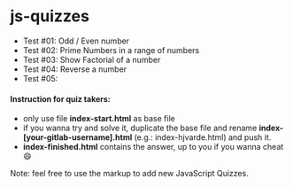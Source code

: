# js-quizzes

- Test #01: Odd / Even number
- Test #02: Prime Numbers in a range of numbers
- Test #03: Show Factorial of a number
- Test #04: Reverse a number
- Test #05: 

#### Instruction for quiz takers:
- only use file **index-start.html** as base file
- if you wanna try and solve it, duplicate the base file and rename **index-[your-gitlab-username].html** (e.g.: index-hjvarde.html) and push it.
- **index-finished.html** contains the answer, up to you if you wanna cheat 😄

Note: feel free to use the markup to add new JavaScript Quizzes.
